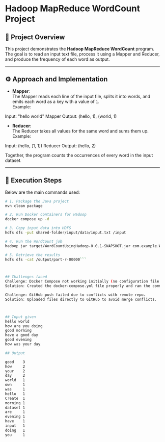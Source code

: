 # Hadoop MapReduce WordCount Project

## 📌 Project Overview
This project demonstrates the **Hadoop MapReduce WordCount** program.  
The goal is to read an input text file, process it using a Mapper and Reducer, and produce the frequency of each word as output.

---

## ⚙️ Approach and Implementation
- **Mapper**:  
  The Mapper reads each line of the input file, splits it into words, and emits each word as a key with a value of `1`.  
  Example:  

Input: "hello world"
Mapper Output: (hello, 1), (world, 1)

- **Reducer**:  
The Reducer takes all values for the same word and sums them up.  
Example:  

Input: (hello, [1, 1])
Reducer Output: (hello, 2)

Together, the program counts the occurrences of every word in the input dataset.

---

## 🚀 Execution Steps
Below are the main commands used:

```bash
# 1. Package the Java project
mvn clean package

# 2. Run Docker containers for Hadoop
docker compose up -d

# 3. Copy input data into HDFS
hdfs dfs -put shared-folder/input/data/input.txt /input

# 4. Run the WordCount job
hadoop jar target/WordCountUsingHadoop-0.0.1-SNAPSHOT.jar com.example.WordCount /input /output

# 5. Retrieve the results
hdfs dfs -cat /output/part-r-00000```



## Challenges faced 
Challenge: Docker Compose not working initially (no configuration file provided).
Solution: Created the docker-compose.yml file properly and ran the command from the correct directory.

Challenge: GitHub push failed due to conflicts with remote repo.
Solution: Uploaded files directly to GitHub to avoid merge conflicts.



## Input given
hello world
how are you doing
good morning
have a good day
good evening
how was your day

## Output

good    3
how     2
your    2
day     2
world   1
own     1
was     1
hello   1
Create  1
morning 1
dataset 1
are     1
evening 1
have    1
input   1
doing   1
you     1
